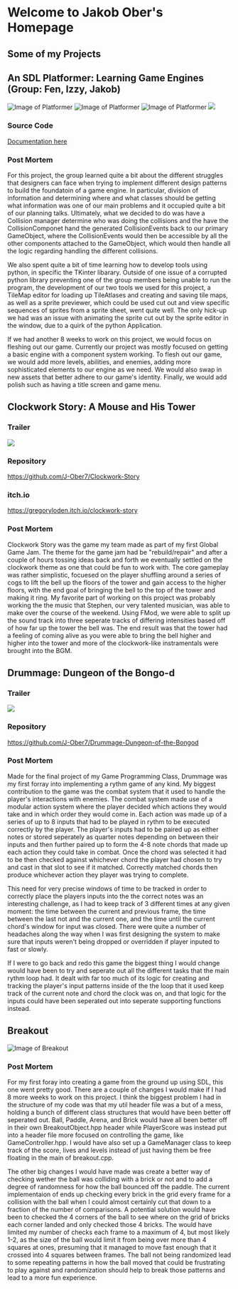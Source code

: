 # Welcome to Jakob Ober's Homepage


## Some of my Projects



## An SDL Platformer: Learning Game Engines (Group: Fen, Izzy, Jakob)
![Image of Platformer](https://J-Ober7.github.io/SDLPlatformer/Images/PlatfrmerSS1.png)
![Image of Platformer](https://J-Ober7.github.io/SDLPlatformer/Images/PlatformerSS2.png)
![Image of Platformer](https://J-Ober7.github.io/SDLPlatformer/Images/PlatformerSS3.png)
[![](https://J-Ober7.github.io/SDLPlatformer/Images/PlatformerSS1.png)](https://www.youtube.com/watch?v=jErRWb__tXE "Trailer")
### Source Code 
<a href="/media/SDLPlatformer/html/">Documentation here</a>

### Post Mortem
For this project, the group learned quite a bit about the different struggles that designers can face when trying to implement different design patterns to build the foundatoin of a game engine. In particular, division of information and determining where and what classes should be getting what information was one of our main problems and it occupied quite a bit of our planning talks. Ultimately, what we decided to do was have a Collision manager determine who was doing the collisions and the have the CollisionComponet hand the generated CollisionEvents back to our primary GameObject, where the CollisionEvents would then be accessible by all the other components attached to the GameObject, which would then handle all the logic regarding handling the different collisions. 

We also spent quite a bit of time learning how to develop tools using python, in specific the TKinter libarary. Outside of one issue of a corrupted python library preventing one of the group members being unable to run the program, the development of our two tools we used for this project, a TileMap editor for loading up TileAtlases and creating and saving tile maps, as well as a sprite previewer, which could be used cut out and view specific sequences of sprites from a sprite sheet, went quite well. The only hick-up we had was an issue with animating the sprite cut out by the sprite editor in the window, due to a quirk of the python Application.

If we had another 8 weeks to work on this project, we would focus on fleshing out our game. Currently our project was mostly focused on getting a basic engine with a component system working. To flesh out our game, we would add more levels, abilities, and enemies, adding more sophisticated elements to our engine as we need. We would also swap in new assets that better adhere to our game's identity. Finally, we would add polish such as having a title screen and game menu.




## Clockwork Story: A Mouse and His Tower

### Trailer
[![](http://img.youtube.com/vi/k-ct4xtg0ko/0.jpg)](http://www.youtube.com/watch?v=k-ct4xtg0ko "Trailer")

### Repository
https://github.com/J-Ober7/Clockwork-Story

### itch.io
https://gregoryloden.itch.io/clockwork-story

### Post Mortem
Clockwork Story was the game my team made as part of my first Global Game Jam. The theme for the game jam had be "rebuild/repair" and after a couple of hours tossing ideas back and forth we eventually settled on the clockwork theme as one that could be fun to work with. The core gameplay was rather simplistic, focuesed on the player shuffling around a series of cogs to lift the bell up the floors of the tower and gain access to the higher floors, with the end goal of bringing the bell to the top of the tower and making it ring. My favorite part of working on this project was probably working the the music that Stephen, our very talented musician, was able to make over the course of the weekend. Using FMod, we were able to split up the sound track into three seperate tracks of differing intensities based off of how far up the tower the bell was. The end result was that the tower had a feeling of coming alive as you were able to bring the bell higher and higher into the tower and more of the clockwork-like instramentals were brought into the BGM.
  
  
  
## Drummage: Dungeon of the Bongo-d

### Trailer
[![](http://img.youtube.com/vi/MaS38SrlOtI/0.jpg)](http://www.youtube.com/watch?v=MaS38SrlOtI "Trailer")

### Repository
https://github.com/J-Ober7/Drummage-Dungeon-of-the-Bongod

### Post Mortem
Made for the final project of my Game Programming Class, Drummage was my first forray into implementing a rythm game of any kind. My biggest contribution to the game was the combat system that it used to handle the player's interactions with enemies. The combat system made use of a modular action system where the player decided which actions they would take and in which order they would come in. Each action was made up of a series of up to 8 inputs that had to be played in rythm to be executed correctly by the player. The player's inputs had to be paired up as either notes or stored seperately as quarter notes depending on between their inputs and then further paired up to form the 4-8 note chords that made up each action they could take in combat. Once the chord was selected it had to be then checked against whichever chord the player had chosen to try and cast in that slot to see if it matched. Correctly matched chords then produce whichever action they player was trying to complete. 

This need for very precise windows of time to be tracked in order to correctly place the players inputs into the the correct notes was an interesting challenge, as I had to keep track of 3 different times at any given moment: the time between the current and previous frame, the time between the last not and the current one, and the time until the current chord's window for input was closed. There were quite a number of headaches along the way when I was first designing the system to make sure that inputs weren't being dropped or overridden if player inputed to fast or slowly.

If I were to go back and redo this game the biggest thing I would change would have been to try and seperate out all the different tasks that the main rythm loop had. It dealt with far too much of its logic for creating and tracking the player's input patterns inside of the the loop that it used keep track of the current note and chord the clock was on, and that logic for the inputs could have been seperated out into seperate supporting functions instead.

## Breakout 
![Image of Breakout](https://J-Ober7.github.io/media/breakout/BreakoutLevel1.PNG)
### Post Mortem
For my first foray into creating a game from the ground up using SDL, this one went pretty good. There are a couple of changes I would make if I had 8 more weeks to work on this project. I think the biggest problem I had in the structure of my code was that my util header file was a but of a mess, holding a bunch of different class structures that would have been better off seperated out. Ball, Paddle, Arena, and Brick would have all been better off in their own BreakoutObject.hpp header while PlayerScore was instead put into a header file more focused on controlling the game, like GameController.hpp. I would have also set up a GameManager class to keep track of the score, lives and levels instead of just having them be free floating in the main of breakout.cpp. 

The other big changes I would have made was create a better way of checking wether the ball was colliding with a brick or not and to add a degree of randomness for how the ball bounced off the paddle. The current implementaion of ends up checking every brick in the grid every frame for a collision with the ball when I could almost certainly cut that down to a fraction of the number of comparisons. A potential solution would have been to checked the 4 corners of the ball to see where on the grid of bricks each corner landed and only checked those 4 bricks. The would have limited my number of checks each frame to a maximum of 4, but most likely 1-2, as the size of the ball would limit it from being over more than 4 squares at ones, presuming that it managed to move fast enough that it crossed into 4 squares between frames. The ball not being randomized lead to some repeating patterns in how the ball moved that could be frustrating to play against and randomization should help to break those patterns and lead to a more fun experience.
